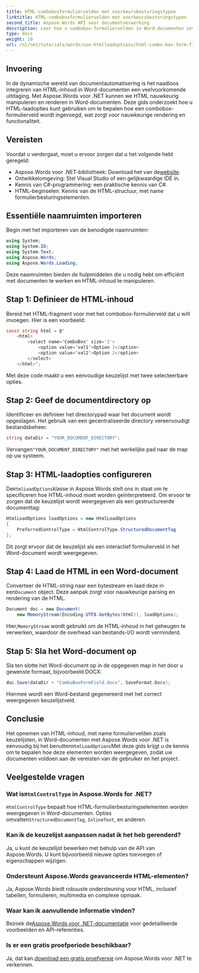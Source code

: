 ```yaml
---
title: HTML-comboboxformuliervelden met voorkeursbesturingstypen
linktitle: HTML-comboboxformuliervelden met voorkeursbesturingstypen
second_title: Aspose.Words API voor documentverwerking
description: Leer hoe u combobox-formuliervelden in Word-documenten invoegt met Aspose.Words voor .NET. Deze stapsgewijze handleiding behandelt HTML-laadopties, voorkeursbesturingstypen en geavanceerde aanpassingstips voor naadloze documentautomatisering.
type: docs
weight: 10
url: /nl/net/tutorials/words/use-htmlloadoptions/html-combo-box-form-fields-with-preferred-control-types/
---
```

## Invoering

In de dynamische wereld van documentautomatisering is het naadloos integreren van HTML-inhoud in Word-documenten een veelvoorkomende uitdaging. Met Aspose.Words voor .NET kunnen we HTML nauwkeurig manipuleren en renderen in Word-documenten. Deze gids onderzoekt hoe u HTML-laadopties kunt gebruiken om te bepalen hoe een combobox-formulierveld wordt ingevoegd, wat zorgt voor nauwkeurige rendering en functionaliteit.

## Vereisten

Voordat u verdergaat, moet u ervoor zorgen dat u het volgende hebt geregeld:

-  Aspose.Words voor .NET-bibliotheek: Download het van de[website](https://releases.aspose.com/words/net/). 
- Ontwikkelomgeving: Stel Visual Studio of een gelijkwaardige IDE in.  
- Kennis van C#-programmering: een praktische kennis van C#.  
- HTML-beginselen: Kennis van de HTML-structuur, met name formulierbesturingselementen.  

## Essentiële naamruimten importeren

Begin met het importeren van de benodigde naamruimten:

```csharp
using System;
using System.IO;
using System.Text;
using Aspose.Words;
using Aspose.Words.Loading;
```

Deze naamruimten bieden de hulpmiddelen die u nodig hebt om efficiënt met documenten te werken en HTML-inhoud te manipuleren.

## Stap 1: Definieer de HTML-inhoud

Bereid het HTML-fragment voor met het combobox-formulierveld dat u wilt invoegen. Hier is een voorbeeld:

```csharp
const string html = @"
    <html>
        <select name='ComboBox' size='1'>
            <option value='val1'>Option 1</option>
            <option value='val2'>Option 2</option>
        </select>
    </html>";
```

Met deze code maakt u een eenvoudige keuzelijst met twee selecteerbare opties.

## Stap 2: Geef de documentdirectory op

Identificeer en definieer het directorypad waar het document wordt opgeslagen. Het gebruik van een gecentraliseerde directory vereenvoudigt bestandsbeheer.

```csharp
string dataDir = "YOUR_DOCUMENT_DIRECTORY";
```

 Vervangen`"YOUR_DOCUMENT_DIRECTORY"` met het werkelijke pad naar de map op uw systeem.

## Stap 3: HTML-laadopties configureren

 De`HtmlLoadOptions`klasse in Aspose.Words stelt ons in staat om te specificeren hoe HTML-inhoud moet worden geïnterpreteerd. Om ervoor te zorgen dat de keuzelijst wordt weergegeven als een gestructureerde documenttag:

```csharp
HtmlLoadOptions loadOptions = new HtmlLoadOptions
{
    PreferredControlType = HtmlControlType.StructuredDocumentTag
};
```

Dit zorgt ervoor dat de keuzelijst als een interactief formulierveld in het Word-document wordt weergegeven.

## Stap 4: Laad de HTML in een Word-document

 Converteer de HTML-string naar een bytestream en laad deze in een`Document` object. Deze aanpak zorgt voor nauwkeurige parsing en rendering van de HTML.

```csharp
Document doc = new Document(
    new MemoryStream(Encoding.UTF8.GetBytes(html)), loadOptions);
```

 Hier,`MemoryStream` wordt gebruikt om de HTML-inhoud in het geheugen te verwerken, waardoor de overhead van bestands-I/O wordt verminderd.

## Stap 5: Sla het Word-document op

Sla ten slotte het Word-document op in de opgegeven map in het door u gewenste formaat, bijvoorbeeld DOCX:

```csharp
doc.Save(dataDir + "ComboBoxFormField.docx", SaveFormat.Docx);
```

Hiermee wordt een Word-bestand gegenereerd met het correct weergegeven keuzelijstveld.

## Conclusie

 Het opnemen van HTML-inhoud, met name formuliervelden zoals keuzelijsten, in Word-documenten met Aspose.Words voor .NET is eenvoudig bij het benutten`HtmlLoadOptions`Met deze gids krijgt u de kennis om te bepalen hoe deze elementen worden weergegeven, zodat uw documenten voldoen aan de vereisten van de gebruiker en het project.

## Veelgestelde vragen

###  Wat is`HtmlControlType` in Aspose.Words for .NET?
`HtmlControlType` bepaalt hoe HTML-formulierbesturingselementen worden weergegeven in Word-documenten. Opties omvatten`StructuredDocumentTag`, `InlineText`, en anderen.

### Kan ik de keuzelijst aanpassen nadat ik het heb gerenderd?
Ja, u kunt de keuzelijst bewerken met behulp van de API van Aspose.Words. U kunt bijvoorbeeld nieuwe opties toevoegen of eigenschappen wijzigen.

### Ondersteunt Aspose.Words geavanceerde HTML-elementen?
Ja, Aspose.Words biedt robuuste ondersteuning voor HTML, inclusief tabellen, formulieren, multimedia en complexe opmaak.

### Waar kan ik aanvullende informatie vinden?
 Bezoek de[Aspose.Words voor .NET-documentatie](https://reference.aspose.com/words/net/) voor gedetailleerde voorbeelden en API-referenties.

### Is er een gratis proefperiode beschikbaar?
 Ja, dat kan.[download een gratis proefversie](https://releases.aspose.com/) om Aspose.Words voor .NET te verkennen.